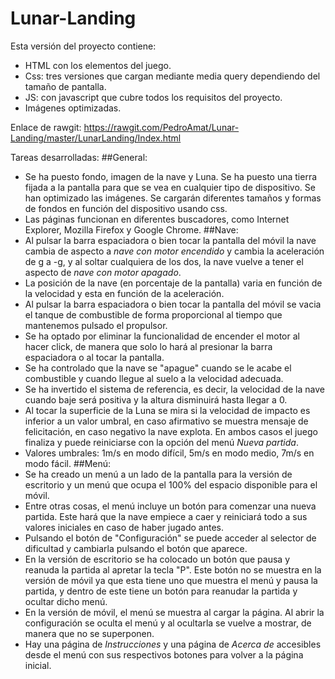# Lunar-Landing
Esta versión del proyecto contiene:
* HTML con los elementos del juego.
* Css: tres versiones que cargan mediante media query dependiendo del tamaño de pantalla.
* JS: con javascript que cubre todos los requisitos del proyecto.
* Imágenes optimizadas.

Enlace de rawgit: https://rawgit.com/PedroAmat/Lunar-Landing/master/LunarLanding/Index.html

Tareas desarrolladas:
##General:
* Se ha puesto fondo, imagen de la nave y Luna. Se ha puesto una tierra fijada a la pantalla para que se vea en cualquier tipo de dispositivo. Se han optimizado las imágenes. Se cargarán diferentes tamaños y formas de fondos en función del dispositivo usando css.
* Las páginas funcionan en diferentes buscadores, como Internet Explorer, Mozilla Firefox y Google Chrome.
##Nave:
* Al pulsar la barra espaciadora o bien tocar la pantalla del móvil la nave cambia de aspecto a *nave con motor encendido* y cambia la aceleración de g a -g, y al soltar cualquiera de los dos, la nave vuelve a tener el aspecto de *nave con motor apagado*.
* La posición de la nave (en porcentaje de la pantalla) varia en función de la velocidad y esta en función de la aceleración.
* Al pulsar la barra espaciadora o bien tocar la pantalla del móvil se vacia el tanque de combustible de forma proporcional al tiempo que mantenemos pulsado el propulsor.
* Se ha optado por eliminar la funcionalidad de encender el motor al hacer click, de manera que solo lo hará al presionar la barra espaciadora o al tocar la pantalla.
* Se ha controlado que la nave se "apague" cuando se le acabe el combustible y cuando llegue al suelo a la velocidad adecuada.
* Se ha invertido el sistema de referencia, es decir, la velocidad de la nave cuando baje será positiva y la altura disminuirá hasta llegar a 0.
* Al tocar la superficie de la Luna se mira si la velocidad de impacto es inferior a un valor umbral, en caso afirmativo se muestra mensaje de felicitación, en caso negativo la nave explota. En ambos casos el juego finaliza y puede reiniciarse con la opción del menú *Nueva partida*.
* Valores umbrales: 1m/s en modo difícil, 5m/s en modo medio, 7m/s en modo fácil.
##Menú:
* Se ha creado un menú a un lado de la pantalla para la versión de escritorio y un menú que ocupa el 100% del espacio disponible para el móvil.
* Entre otras cosas, el menú incluye un botón para comenzar una nueva partida. Este hará que la nave empiece a caer y reiniciará todo a sus valores iniciales en caso de haber jugado antes.
* Pulsando el botón de "Configuración" se puede acceder al selector de dificultad y cambiarla pulsando el botón que aparece.
* En la versión de escritorio se ha colocado un botón que pausa y reanuda la partida al apretar la tecla "P". Este botón no se muestra en la versión de móvil ya que esta tiene uno que muestra el menú y pausa la partida, y dentro de este tiene un botón para reanudar la partida y ocultar dicho menú.
* En la versión de móvil, el menú se muestra al cargar la página. Al abrir la configuración se oculta el menú y al ocultarla se vuelve a mostrar, de manera que no se superponen.
* Hay una página de *Instrucciones* y una página de *Acerca de* accesibles desde el menú con sus respectivos botones para volver a la página inicial.
